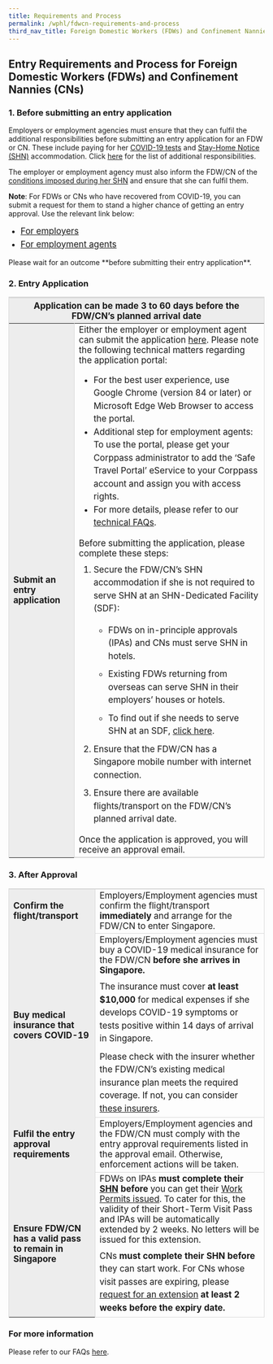 ```yaml
---
title: Requirements and Process
permalink: /wphl/fdwcn-requirements-and-process
third_nav_title: Foreign Domestic Workers (FDWs) and Confinement Nannies (CNs)
---
```


## Entry Requirements and Process for Foreign Domestic Workers (FDWs) and Confinement Nannies (CNs)

### 1. Before submitting an entry application

Employers or employment agencies must ensure that they can fulfil the additional responsibilities before submitting an entry application for an FDW or CN. These include paying for her  [COVID-19 tests](/health/covid19-tests) and [Stay-Home Notice (SHN)](/health/shn) accommodation. Click [here](/wphl/FDWCN-additional-responsibilities) for the list of additional responsibilities.

The employer or employment agency must also inform the FDW/CN of the [conditions imposed during her SHN](/wphl/FDWCN-additional-responsibilities#FDWCNResponsibiities) and ensure that she can fulfil them. 

**Note**: For FDWs or CNs who have recovered from COVID-19, you can submit a request for them to stand a higher chance of getting an entry approval. Use the relevant link below:
<ul>
  <li style="font-size:17px; line-height:1.5;"><a href="https://www.mom.gov.sg/recovered-fdw-cn-form-er">For employers</a></li>
  <li style="font-size:17px; line-height:1.5;"><a href="https://www.mom.gov.sg/recovered-fdw-cn-form">For employment agents</a></li>
</ul>
Please wait for an outcome **before submitting their entry application**.

### 2. Entry Application 

<table>
<thead>
  <tr>
    <th colspan="2" style="font-size:17px;border-top:3px solid #D8D8D8; border-left:1px solid #D8D8D8; border-right:1px solid #D8D8D8; background-color:#EDEDED">Application can be made 3 to 60 days before the FDW/CN’s planned arrival date </th>
    <!-- <th>Scenarios</th>
   <th>Charging Policy for C+ treatment</th> -->
  </tr>
</thead>
<tbody>
  <tr>
    <td rowspan="2" style="font-size:17px;border-left:1px solid #D8D8D8; border-right:1px solid #D8D8D8; border-bottom,:2px solid #D8D8D8;  background-color:#EDEDED"><b>Submit an entry application</b></td>
    <td style="font-size:17px;border-right:1px solid #D8D8D8; border-bottom:2px solid #D8D8D8; ">Either the employer or employment agent can submit the application <a href="https://eservices.ica.gov.sg/STO/">here</a>. Please note the following technical matters regarding the application portal:
<ul>      
<li style="font-size:17px; line-height:1.5;">For the best user experience, use Google Chrome (version 84 or later) or Microsoft Edge Web Browser to access the portal.</li>
<li style="font-size:17px; line-height:1.5;">Additional step for employment agents: To use the portal, please get your Corppass administrator to add the ‘Safe Travel Portal’ eService to your Corppass account and assign you with access rights.</li>
<li style="font-size:17px; line-height:1.5;">For more details, please refer to our <a href="/faq/tech#GenTechQuery">technical FAQs</a>.</li>
</ul>

<p style="margin-top:10px; margin-bottom:0px; font-size:17px;">Before submitting the application, please complete these steps: </p>
<ol style="margin-top:0px;">
  <li style="font-size:17px; margin-top:10px; margin-bottom:0px;  line-height:1.5;">Secure the FDW/CN’s SHN accommodation if she is not required to serve SHN at an SHN-Dedicated Facility (SDF):</li>
    <ul>
    <li style="font-size:17px; margin-top:10px; margin-bottom:0px;  line-height:1.5;">FDWs on in-principle approvals (IPAs) and CNs must serve SHN in hotels.</li>
    <li style="font-size:17px; margin-top:10px; margin-bottom:0px;  line-height:1.5;">Existing FDWs returning from overseas can serve SHN in their employers’ houses or hotels.</li>
    <li style="font-size:17px; margin-top:10px; margin-bottom:0px;  line-height:1.5;">To find out if she needs to serve SHN at an SDF, <a href="/wphl/fdwcn-additional-responsibilities">click here</a>.</li>
    </ul>
<li style="font-size:17px; margin-top:10px; margin-bottom:0px;  line-height:1.5;">Ensure that the FDW/CN has a Singapore mobile number with internet connection. </li>
<li style="font-size:17px; margin-top:10px; margin-bottom:0px;  line-height:1.5;">Ensure there are available flights/transport on the FDW/CN’s planned arrival date.</li>
</ol>
<p style="margin-top:10px; margin-bottom:0px; font-size:17px;">Once the application is approved, you will receive an approval email.</p>
 </td>
  </tr>
  </tbody>
</table>

### 3. After Approval

<table>
<tbody>
  <tr>
    <td style="font-size:17px;border-left:1px solid #D8D8D8;border-top:2px solid #D8D8D8; border-right:1px solid #D8D8D8;border-bottom,:1px solid #D8D8D8;  background-color:#EDEDED"><b>Confirm the flight/transport</b></td>
    <td style="font-size:17px;border-right:1px solid #D8D8D8;border-top:2px solid #D8D8D8; border-bottom:1px solid #D8D8D8;">Employers/Employment agencies must confirm the flight/transport <b>immediately</b> and arrange for the FDW/CN to enter Singapore.</td>
  </tr>
    <tr>
    <td style="font-size:17px;border-left:1px solid #D8D8D8; border-right:1px solid #D8D8D8;border-bottom,:1px solid #D8D8D8;  background-color:#EDEDED"><b>Buy medical insurance that covers COVID-19</b></td>
    <td style="font-size:17px;border-right:1px solid #D8D8D8; border-bottom:1px solid #D8D8D8;">Employers/Employment agencies must buy a COVID-19 medical insurance for the FDW/CN <b>before she arrives in Singapore.</b> 
      <p style="margin-top:10px; margin-bottom:0px; font-size:17px; line-height:1.5;">The insurance must cover <b>at least $10,000</b> for medical expenses if she develops COVID-19 symptoms or tests positive within 14 days of arrival in Singapore.</p>
      <p style="margin-top:10px; margin-bottom:0px; font-size:17px; line-height:1.5;">Please check with the insurer whether the FDW/CN’s existing medical insurance plan meets the required coverage. If not, you can consider <a href="https://www.mom.gov.sg/covid-19/frequently-asked-questions/eligible-claims-and-medical-benefits#where-can-i-buy-covid-19-insurance" target="_blank">these insurers</a>.</p>
      </td>
  </tr>
     <tr>
    <td style="font-size:17px;border-left:1px solid #D8D8D8; border-right:1px solid #D8D8D8;border-bottom,:1px solid #D8D8D8;  background-color:#EDEDED"><b>Fulfil the entry approval requirements</b></td>
    <td style="font-size:17px;border-right:1px solid #D8D8D8; border-bottom:1px solid #D8D8D8;">Employers/Employment agencies and the FDW/CN must comply with the entry approval requirements listed in the approval email. Otherwise, enforcement actions will be taken. 
      </td>
  </tr>
       <tr>
    <td style="font-size:17px;border-left:1px solid #D8D8D8; border-right:1px solid #D8D8D8;border-bottom,:1px solid #D8D8D8;  background-color:#EDEDED"><b>Ensure FDW/CN has a valid pass to remain in Singapore </b></td>
    <td style="font-size:17px;border-right:1px solid #D8D8D8; border-bottom:1px solid #D8D8D8;">FDWs on IPAs <b>must complete their <a href="/health/shn">SHN</a> before</b> you can get their <a href="https://www.mom.gov.sg/passes-and-permits/work-permit-for-foreign-domestic-worker/apply-for-work-permit#get-the-permit-issued" target="_blank">Work Permits issued</a>. To cater for this, the validity of their Short-Term Visit Pass and IPAs will be automatically extended by 2 weeks. No letters will be issued for this extension.
       <p style="margin-top:10px; margin-bottom:0px; font-size:17px; line-height:1.5;">CNs <b>must complete their SHN before</b> they can start work. For CNs whose visit passes are expiring, please <a href="http://www.mom.gov.sg/extend-nanny-visit-pass" target="_blank">request for an extension</a> <b>at least 2 weeks before the expiry date.</b></p>
      </td>
  </tr>
    </tbody>
</table>

### For more information

Please refer to our FAQs [here](/wphl/fdwcn-faq).

